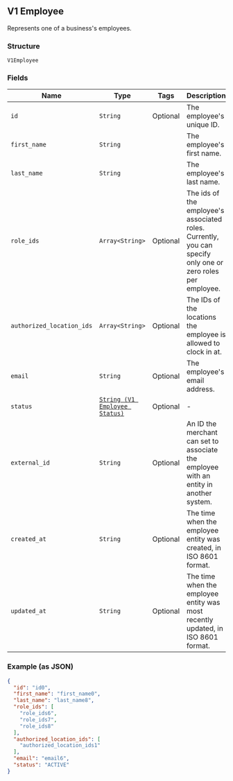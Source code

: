 ## V1 Employee

Represents one of a business's employees.

### Structure

`V1Employee`

### Fields

| Name | Type | Tags | Description |
|  --- | --- | --- | --- |
| `id` | `String` | Optional | The employee's unique ID. |
| `first_name` | `String` |  | The employee's first name. |
| `last_name` | `String` |  | The employee's last name. |
| `role_ids` | `Array<String>` | Optional | The ids of the employee's associated roles. Currently, you can specify only one or zero roles per employee. |
| `authorized_location_ids` | `Array<String>` | Optional | The IDs of the locations the employee is allowed to clock in at. |
| `email` | `String` | Optional | The employee's email address. |
| `status` | [`String (V1 Employee Status)`](/doc/models/v1-employee-status.md) | Optional | - |
| `external_id` | `String` | Optional | An ID the merchant can set to associate the employee with an entity in another system. |
| `created_at` | `String` | Optional | The time when the employee entity was created, in ISO 8601 format. |
| `updated_at` | `String` | Optional | The time when the employee entity was most recently updated, in ISO 8601 format. |

### Example (as JSON)

```json
{
  "id": "id0",
  "first_name": "first_name0",
  "last_name": "last_name8",
  "role_ids": [
    "role_ids6",
    "role_ids7",
    "role_ids8"
  ],
  "authorized_location_ids": [
    "authorized_location_ids1"
  ],
  "email": "email6",
  "status": "ACTIVE"
}
```

